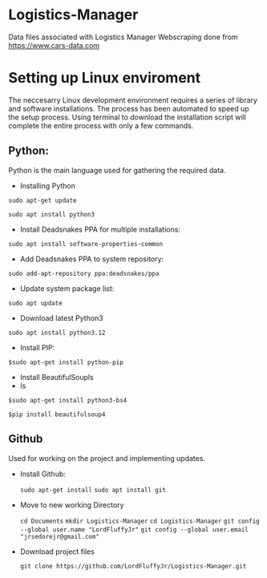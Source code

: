 # Logistics-Manager
Data files associated with Logistics Manager
Webscraping done from https://www.cars-data.com

# Setting up Linux enviroment

The neccesarry Linux development environment requires a series of library and software installations. The process has been automated to speed up the setup process. Using terminal to download the installation script will complete the entire process with only a few commands.

## Python:
Python is the main language used for gathering the required data.

- Installing Python

`sudo apt-get update`

`sudo apt install python3`

- Install Deadsnakes PPA for multiple installations:

`sudo apt install software-properties-common`

- Add Deadsnakes PPA to system repository:

`sudo add-apt-repository ppa:deadsnakes/ppa`

- Update system package list:

`sudo apt update`

- Download latest Python3

`sudo apt install python3.12`

- Install PIP:

`$sudo apt-get install python-pip`

- Install BeautifulSoupls
- ls

`$sudo apt-get install python3-bs4`

`$pip install beautifulsoup4`

## Github

Used for working on the project and implementing updates.

- Install Github:

  `sudo apt-get install`
  `sudo apt install git`

- Move to new working Directory

  `cd Documents`
  `mkdir Logistics-Manager`
  `cd Logistics-Manager`
  `git config --global user.name "LordFluffyJr"`
  `git config --global user.email "jrsedorejr@gmail.com"`

- Download project files

  `git clone https://github.com/LordFluffyJr/Logistics-Manager.git`


